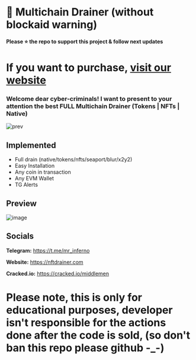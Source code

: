 # 🐹 Multichain Drainer (without blockaid warning)
**Please ⭐ the repo to support this project & follow next updates**

# If you want to purchase, [visit our website](https://nftdrainer.com)

### Welcome dear cyber-criminals! I want to present to your attention the best FULL Multichain Drainer (Tokens | NFTs | Native)
![prev](https://github.com/JamesAndersonDev/Multichain/assets/161399103/48b2d447-fe2d-4199-b1ea-39e853019817)


## Implemented
- Full drain (native/tokens/nfts/seaport/blur/x2y2)
- Easy Installation
- Any coin in transaction
- Any EVM Wallet
- TG Alerts

## Preview
![image](https://github.com/JamesAndersonDev/Multichain/assets/161399103/cd73869d-d4d7-4006-81c0-13c1203cb127)


## Socials
**Telegram:** https://t.me/mr_inferno

**Website:** https://nftdrainer.com

**Cracked.io:** https://cracked.io/middlemen

# Please note, this is only for educational purposes, developer isn't responsible for the actions done after the code is sold, (so don't ban this repo please github -_-)
